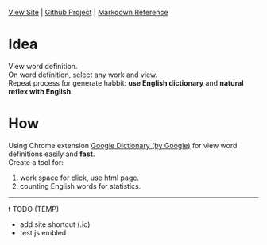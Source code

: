 [comment]: MENU
[View Site](https://quangconglampart.github.io/word-count)
 | [Github Project](https://github.com/quangconglampart/word-count)
 | [Markdown Reference](https://guides.github.com/features/mastering-markdown/#examples)
 <br>
# Idea
View word definition.<br>
On word definition, select any work and view.<br>
Repeat process for generate habbit: **use English dictionary** and **natural reflex with English**.
# How
Using Chrome extension [Google Dictionary (by Google)](https://chrome.google.com/webstore/detail/google-dictionary-by-goog/mgijmajocgfcbeboacabfgobmjgjcoja) for view word definitions easily and **fast**.<br>
Create a tool for:
1. work space for click, use html page.
2. counting English words for statistics.


[comment]: JS
<hr>
<script src="https://ajax.googleapis.com/ajax/libs/jquery/3.4.0/jquery.min.js"></script>
<script src="js/app.js"></script>


t
TODO (TEMP)
- add site shortcut (.io)
- test js embled



